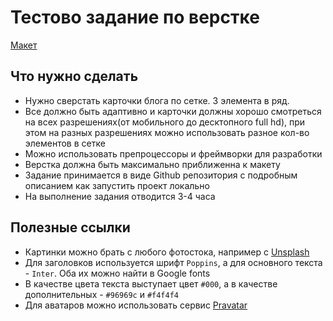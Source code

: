 # Тестово задание по верстке

[Макет](https://www.figma.com/file/DQnGtTd0KZcaqzMrHzhTTe/Testing-Frontend-developer?node-id=0%3A1)

## Что нужно сделать
* Нужно сверстать карточки блога по сетке. 3 элемента в ряд.
* Все должно быть адаптивно и карточки должны хорошо смотреться на всех разрешениях(от мобильного до десктопного full hd), при этом на разных разрешениях можно использовать разное кол-во элементов в сетке
* Можно использовать препроцессоры и фреймворки для разработки
* Верстка должна быть максимально приближенна к макету
* Задание принимается в виде Github репозитория с подробным описанием как запустить проект локально
* На выполнение задания отводится 3-4 часа

## Полезные ссылки
* Картинки можно брать с любого фотостока, например с [Unsplash](https://unsplash.com)
* Для заголовков используется шрифт `Poppins`, а для основного текста - `Inter`. Оба их можно найти в Google fonts
* В качестве цвета текста выступает цвет `#000`, а в качестве дополнительных - `#96969c` и `#f4f4f4`
* Для аватаров можно использовать сервис [Pravatar](https://pravatar.cc/)
